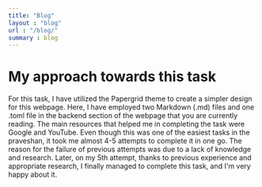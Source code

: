 ```yaml
---
title: "Blog"
layout : "blog"
url : "/blog/"
summary : blog
---
```


# My approach towards this task

For this task, I have utilized the Papergrid theme to create a simpler design for this webpage. Here, I have employed two Markdown (.md) files and one .toml file in the backend section of the webpage that you are currently reading. The main resources that helped me in completing the task were Google and YouTube. Even though this was one of the easiest tasks in the praveshan, it took me almost 4-5 attempts to complete it in one go. The reason for the failure of previous attempts was due to a lack of knowledge and research. Later, on my 5th attempt, thanks to previous experience and appropriate research, I finally managed to complete this task, and I'm very happy about it.

